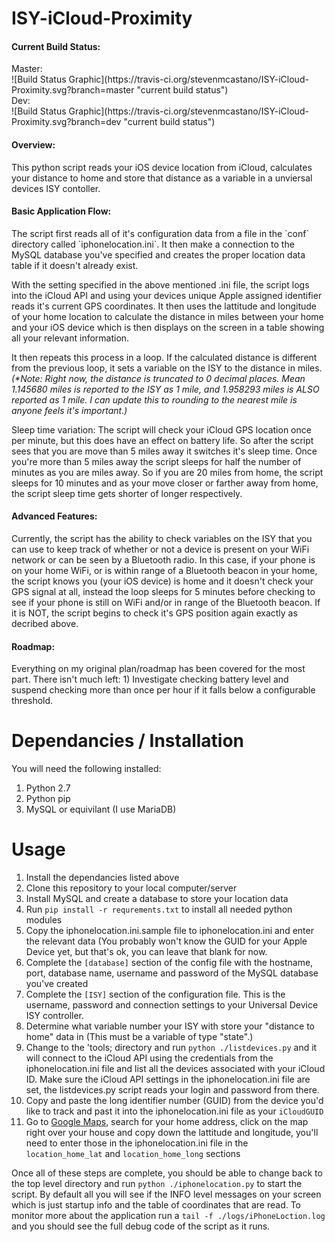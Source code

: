# ISY-iCloud-Proximity

<h4>Current Build Status:</h4>
Master:<br>
![Build Status Graphic](https://travis-ci.org/stevenmcastano/ISY-iCloud-Proximity.svg?branch=master "current build status")<br>
Dev:<br>
![Build Status Graphic](https://travis-ci.org/stevenmcastano/ISY-iCloud-Proximity.svg?branch=dev "current build status")<br>

<h4>Overview:</h4>
This python script reads your iOS device location from iCloud, calculates your distance to home and store that distance as a variable in a unviersal devices ISY contoller.

<h4>Basic Application Flow:</h4>
The script first reads all of it's configuration data from a file in the `conf` directory called `iphonelocation.ini`. It then make a connection to the MySQL database you've specified and creates the proper location data table if it doesn't already exist.

With the setting specified in the above mentioned .ini file, the script logs into the iCloud API and using your devices unique Apple assigned identifier reads it's current GPS coordinates. It then uses the lattitude and longitude of your home location to calculate the distance in miles between your home and your iOS device which is then displays on the screen in a table showing all your relevant information.

It then repeats this process in a loop. If the calculated distance is different from the previous loop, it sets a variable on the ISY to the distance in miles. <i>(*Note: Right now, the distance is truncated to 0 decimal places. Mean 1.145680 miles is reported to the ISY as 1 mile, and 1.958293 miles is ALSO reported as 1 mile. I can update this to rounding to the nearest mile is anyone feels it's important.)</i>

Sleep time variation: The script will check your iCloud GPS location once per minute, but this does have an effect on battery life. So after the script sees that you are move than 5 miles away it switches it's sleep time. Once you're more than 5 miles away the script sleeps for half the number of minutes as you are miles away. So if you are 20 miles from home, the script sleeps for 10 minutes and as your move closer or farther away from home, the script sleep time gets shorter of longer respectively.

<h4>Advanced Features:</h4>
Currently, the script has the ability to check variables on the ISY that you can use to keep track of whether or not a device is present on your WiFi network or can be seen by a Bluetooth radio. In this case, if your phone is on your home WiFi, or is within range of a Bluetooth beacon in your home, the script knows you (your iOS device) is home and it doesn't check your GPS signal at all, instead the loop sleeps for 5 minutes before checking to see if your phone is still on WiFi and/or in range of the Bluetooth beacon. If it is NOT, the script begins to check it's GPS position again exactly as decribed above.

<h4>Roadmap:</h4>
Everything on my original plan/roadmap has been covered for the most part. There isn't much left:
1) Investigate checking battery level and suspend checking more than once per hour if it falls below a configurable threshold.

# Dependancies / Installation
You will need the following installed:<br>
1) Python 2.7<br>
2) Python pip<br>
3) MySQL or equivilant (I use MariaDB)<br>

# Usage
1) Install the dependancies listed above<br>
2) Clone this repository to your local computer/server<br>
3) Install MySQL and create a database to store your location data<br>
4) Run `pip install -r requrements.txt` to install all needed python modules<br>
5) Copy the iphonelocation.ini.sample file to iphonelocation.ini and enter the relevant data (You probably won't know the GUID for your Apple Device yet, but that's ok, you can leave that blank for now.<br>
6) Complete the `[database]` section of the config file with the hostname, port, database name, username and password of the MySQL database you've created<br>
7) Complete the `[ISY]` section of the configuration file. This is the username, password and connection settings to your Universal Device ISY controller.<br>
8) Determine what variable number your ISY with store your "distance to home" data in (This must be a variable of type "state".)<br>
9) Change to the 'tools; directory and run `python ./listdevices.py` and it will connect to the iCloud API using the credentials from the iphonelocation.ini file and list all the devices associated with your iCloud ID. Make sure the iCloud API settings in the iphonelocation.ini file are set, the listdevices.py script reads your login and password from there.
10) Copy and paste the long identifier number (GUID) from the device you'd like to track and past it into the iphonelocation.ini file as your `iCloudGUID`<br>
11) Go to [Google Maps](http://maps.google.com), search for your home address, click on the map right over your house and copy down the lattitude and longitude, you'll need to enter those in the iphonelocation.ini file in the `location_home_lat` and `location_home_long` sections<br>

Once all of these steps are complete, you should be able to change back to the top level directory and run `python ./iphonelocation.py` to start the script. By default all you will see if the INFO level messages on your screen which is just startup info and the table of coordinates that are read. To monitor more about the application run a `tail -f ./logs/iPhoneLoction.log` and you should see the full debug code of the script as it runs.
